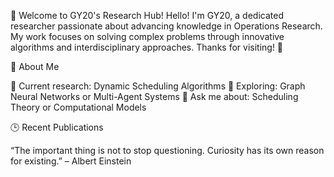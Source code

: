👋 Welcome to GY20's Research Hub!
Hello! I'm GY20, a dedicated researcher passionate about advancing knowledge in  Operations Research. 
My work focuses on solving complex problems through innovative algorithms and interdisciplinary approaches. 
Thanks for visiting! 🚀

🌟 About Me

🔬 Current research: Dynamic Scheduling Algorithms
🌱 Exploring: Graph Neural Networks or Multi-Agent Systems
💬 Ask me about: Scheduling Theory or Computational Models

🕒 Recent Publications




“The important thing is not to stop questioning. Curiosity has its own reason for existing.”
– Albert Einstein
